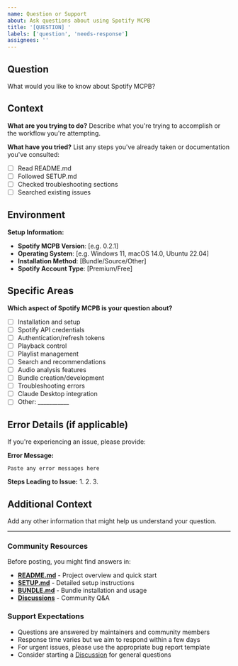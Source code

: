 ```yaml
---
name: Question or Support
about: Ask questions about using Spotify MCPB
title: '[QUESTION] '
labels: ['question', 'needs-response']
assignees: ''
---
```


## Question
What would you like to know about Spotify MCPB?

## Context
**What are you trying to do?**
Describe what you're trying to accomplish or the workflow you're attempting.

**What have you tried?**
List any steps you've already taken or documentation you've consulted:
- [ ] Read README.md
- [ ] Followed SETUP.md
- [ ] Checked troubleshooting sections
- [ ] Searched existing issues

## Environment
**Setup Information:**
- **Spotify MCPB Version**: [e.g. 0.2.1]
- **Operating System**: [e.g. Windows 11, macOS 14.0, Ubuntu 22.04]
- **Installation Method**: [Bundle/Source/Other]
- **Spotify Account Type**: [Premium/Free]

## Specific Areas
**Which aspect of Spotify MCPB is your question about?**
- [ ] Installation and setup
- [ ] Spotify API credentials
- [ ] Authentication/refresh tokens
- [ ] Playback control
- [ ] Playlist management
- [ ] Search and recommendations
- [ ] Audio analysis features
- [ ] Bundle creation/development
- [ ] Troubleshooting errors
- [ ] Claude Desktop integration
- [ ] Other: ___________

## Error Details (if applicable)
If you're experiencing an issue, please provide:

**Error Message:**
```
Paste any error messages here
```

**Steps Leading to Issue:**
1.
2.
3.

## Additional Context
Add any other information that might help us understand your question.

---

### Community Resources

Before posting, you might find answers in:
- **[README.md](../README.md)** - Project overview and quick start
- **[SETUP.md](../SETUP.md)** - Detailed setup instructions
- **[BUNDLE.md](../BUNDLE.md)** - Bundle installation and usage
- **[Discussions](https://github.com/fabioc-aloha/spotify-mcpb/discussions)** - Community Q&A

### Support Expectations
- Questions are answered by maintainers and community members
- Response time varies but we aim to respond within a few days
- For urgent issues, please use the appropriate bug report template
- Consider starting a [Discussion](https://github.com/fabioc-aloha/spotify-mcpb/discussions) for general questions
